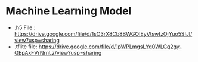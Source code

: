 # Machine Learning Model

- .h5 File    : https://drive.google.com/file/d/1sO3rX8Cb8BWGOIEyVtswtzOjYuo5SIJl/view?usp=sharing
- .tflite file: https://drive.google.com/file/d/1pWPLmgsLYq0WLCq2gy-QEpAxFVrNrnLz/view?usp=sharing
